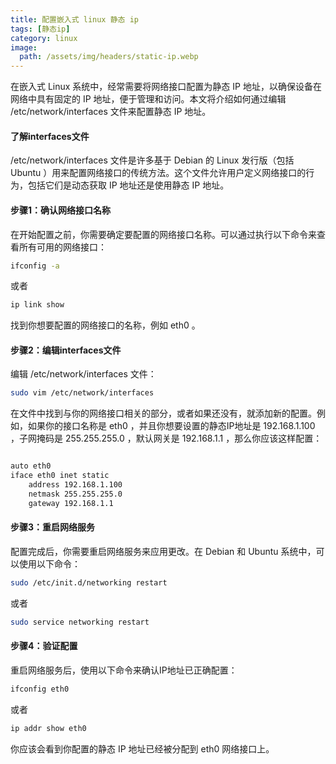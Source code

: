 ```yaml
---
title: 配置嵌入式 linux 静态 ip
tags: [静态ip]
category: linux
image:
  path: /assets/img/headers/static-ip.webp
---
```


在嵌入式 Linux 系统中，经常需要将网络接口配置为静态 IP 地址，以确保设备在网络中具有固定的 IP 地址，便于管理和访问。本文将介绍如何通过编辑 /etc/network/interfaces 文件来配置静态 IP 地址。 
 
#### 了解interfaces文件 
 
 /etc/network/interfaces 文件是许多基于 Debian 的 Linux 发行版（包括 Ubuntu ）用来配置网络接口的传统方法。这个文件允许用户定义网络接口的行为，包括它们是动态获取 IP 地址还是使用静态 IP 地址。 
 
#### 步骤1：确认网络接口名称 
 
在开始配置之前，你需要确定要配置的网络接口名称。可以通过执行以下命令来查看所有可用的网络接口：

```bash
ifconfig -a
```
或者

```bash
ip link show
```
找到你想要配置的网络接口的名称，例如  eth0 。 
 
#### 步骤2：编辑interfaces文件 
 
编辑 /etc/network/interfaces 文件：

```bash
sudo vim /etc/network/interfaces
```
在文件中找到与你的网络接口相关的部分，或者如果还没有，就添加新的配置。例如，如果你的接口名称是  eth0 ，并且你想要设置的静态IP地址是  192.168.1.100 ，子网掩码是  255.255.255.0 ，默认网关是  192.168.1.1 ，那么你应该这样配置：
```bash

auto eth0
iface eth0 inet static
    address 192.168.1.100
    netmask 255.255.255.0
    gateway 192.168.1.1
 ```

#### 步骤3：重启网络服务 
 
配置完成后，你需要重启网络服务来应用更改。在 Debian 和 Ubuntu 系统中，可以使用以下命令：

```bash
sudo /etc/init.d/networking restart
```
或者

```bash
sudo service networking restart
```
#### 步骤4：验证配置 
 
重启网络服务后，使用以下命令来确认IP地址已正确配置：

```bash
ifconfig eth0
````
或者

```bash
ip addr show eth0
```
你应该会看到你配置的静态 IP 地址已经被分配到 eth0 网络接口上。 